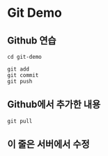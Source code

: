 # Git Demo

## Github 연습

```
cd git-demo
```

```
git add
git commit
git push
```
## Github에서 추가한 내용

```
git pull
```

## 이 줄은 서버에서 수정
